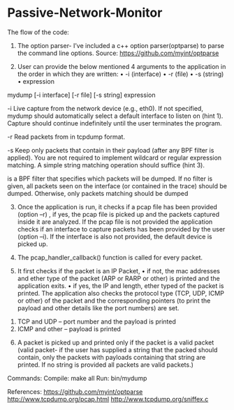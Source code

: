 # Passive-Network-Monitor
The flow of the code:

1)	The option parser- I’ve included a c++ option parser(optparse) to parse the command line options.
Source: https://github.com/myint/optparse 

2)	User can provide the below mentioned 4 arguments to the application in the order in which they are written:
•	-i (interface)
•	-r (file)
•	-s (string)
•	expression

mydump [-i interface] [-r file] [-s string] expression

-i  Live capture from the network device <interface> (e.g., eth0). If not
    specified, mydump should automatically select a default interface to
    listen on (hint 1). Capture should continue indefinitely until the user
    terminates the program.

-r Read packets from <file> in tcpdump format.

-s Keep only packets that contain <string> in their payload (after any BPF
    filter is applied). You are not required to implement wildcard or regular
    expression matching. A simple string matching operation should suffice
    (hint 3).

<expression> is a BPF filter that specifies which packets will be dumped. If
no filter is given, all packets seen on the interface (or contained in the
trace) should be dumped. Otherwise, only packets matching <expression> should
be dumped

3)	Once the application is run, it checks if a pcap file has been provided (option –r) , if yes, the pcap file is picked up and the packets captured inside it are analyzed. If the pcap file is not provided the application checks if an interface to capture packets has been provided by the user (option –i).
If the interface is also not provided, the default device is picked up.

4)	The pcap_handler_callback() function is called for every packet.

5)	It first checks if the packet is an IP Packet,
•	if not, the mac addresses and ether type of the packet (ARP or RARP or other) is printed and the application exits.
•	if yes, the IP and length, ether typed of the packet is printed. The application also checks the protocol type (TCP, UDP, ICMP or other) of the packet and the corresponding pointers (to print the payload and other details like the port numbers) are set.
1.	TCP and UDP – port number and the payload is printed
2.	ICMP and other – payload is printed
6)	A packet is picked up and printed only if the packet is a valid packet (valid packet- if the user has supplied a string that the packed should contain, only the packets with payloads containing that string are printed. If no string is provided all packets are valid packets.)   

Commands:
Compile: make all
Run: bin/mydump

References:
https://github.com/myint/optparse
http://www.tcpdump.org/pcap.html
http://www.tcpdump.org/sniffex.c


